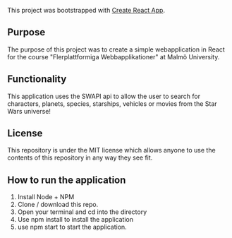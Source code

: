 This project was bootstrapped with [Create React App](https://github.com/facebook/create-react-app).

## Purpose
The purpose of this project was to create a simple webapplication in React for the course "Flerplattformiga Webbapplikationer" at Malmö University.

## Functionality
This application uses the SWAPI api to allow the user to search for characters, planets, species, starships, vehicles or movies from the Star Wars universe!

## License
This repository is under the MIT license which allows anyone to use the contents of this repository in any way they see fit.


## How to run the application

1. Install Node + NPM
2. Clone / download this repo.
3. Open your terminal and cd into the directory
4. Use npm install to install the application
5. use npm start to start the application.